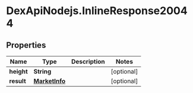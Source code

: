 # DexApiNodejs.InlineResponse20044

## Properties

Name | Type | Description | Notes
------------ | ------------- | ------------- | -------------
**height** | **String** |  | [optional] 
**result** | [**MarketInfo**](MarketInfo.md) |  | [optional] 


